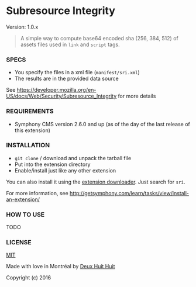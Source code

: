 # Subresource Integrity

Version: 1.0.x

> A simple way to compute base64 encoded sha (256, 384, 512) of assets files used in `link` and `script` tags.

### SPECS

- You specify the files in a xml file (`manifest/sri.xml`)
- The results are in the provided data source

See <https://developer.mozilla.org/en-US/docs/Web/Security/Subresource_Integrity> for more details

### REQUIREMENTS

- Symphony CMS version 2.6.0 and up (as of the day of the last release of this extension)

### INSTALLATION

- `git clone` / download and unpack the tarball file
- Put into the extension directory
- Enable/install just like any other extension

You can also install it using the [extension downloader](http://symphonyextensions.com/extensions/extension_downloader/).
Just search for `sri`.

For more information, see <http://getsymphony.com/learn/tasks/view/install-an-extension/>

### HOW TO USE

TODO

### LICENSE

[MIT](http://deuxhuithuit.mit-license.org)

Made with love in Montréal by [Deux Huit Huit](https://deuxhuithuit.com)

Copyright (c) 2016
